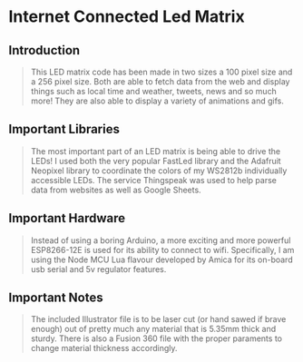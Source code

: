 # Internet Connected Led Matrix

## Introduction
> This LED matrix code has been made in two sizes a 100 pixel size and a 256 pixel size. Both are able to fetch data from the web and display things such as local time and weather, tweets, news and so much more! They are also able to display a variety of animations and gifs. 

## Important Libraries
> The most important part of an LED matrix is being able to drive the LEDs! I used both the very popular FastLed library and the Adafruit Neopixel library to coordinate the colors of my WS2812b individually accessible LEDs. The service Thingspeak was used to help parse data from websites as well as Google Sheets. 

## Important Hardware
> Instead of using a boring Arduino, a more exciting and more powerful ESP8266-12E is used for its ability to connect to wifi. Specifically, I am using the Node MCU Lua flavour developed by Amica for its on-board usb serial and 5v regulator features.

## Important Notes
> The included Illustrator file is to be laser cut (or hand sawed if brave enough) out of pretty much any material that is 5.35mm thick and sturdy. There is also a Fusion 360 file with the proper paraments to change material thickness accordingly.



